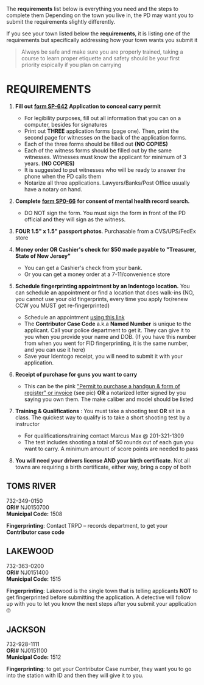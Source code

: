 The **requirements** list below is everything you need and the steps to complete them
Depending on the town you live in, the PD may want you to submit the requirements slightly differently.

If you see your town listed below the **requirements**, it is listing one of the requirements but specifically addressing how your town wants you submit it

> Always be safe and make sure you are properly trained, taking a course to learn proper etiquette and safety should be your first priority espically if you plan on carrying

# **REQUIREMENTS**

1. **Fill out** [**form SP-642**](https://github.com/mayerlench/ccwnj/raw/main/sp-642.pdf) **Application to conceal carry permit**
    - For legibility purposes, fill out all information that you can on a computer, besides for signatures
    - Print out **THREE** application forms (page one). Then, print the second page for witnesses on the back of the application forms.
    - Each of the three forms should be filled out **(NO COPIES)**
    - Each of the witness forms should be filled out by the same witnesses. Witnesses must know the applicant for minimum of 3 years. **(NO COPIES)**
    - It is suggested to put witnesses who will be ready to answer the phone when the PD calls them
    - Notarize all three applications. Lawyers/Banks/Post Office usually have a notary on hand.

1. **Complete** [**form SP0-66**](https://github.com/mayerlench/ccwnj/raw/main/sp-066.pdf) **for consent of mental health record search.**
    - DO NOT sign the form. You must sign the form in front of the PD official and they will sign as the witness.
1. **FOUR 1.5&quot; x 1.5&quot; passport photos**. Purchasable from a CVS/UPS/FedEx store
1. **Money order OR Cashier&#39;s check for $50 made payable to &quot;Treasurer, State of New Jersey&quot;**
    - You can get a Cashier&#39;s check from your bank.
    - Or you can get a money order at a 7-11/convenience store

1. **Schedule fingerprinting appointment by an Indentogo location.** You can schedule an appointment or find a location that does walk-ins (NO, you cannot use your old fingerprints, every time you apply for/renew CCW you MUST get re-fingerprinted)
   - Schedule an appointment [using this link](https://uenroll.identogo.com/workflows/2f164b)
   - The **Contributor Case Code** a.k.a **Named Number** is unique to the applicant. Call your police department to get it. They can give it to you when you provide your name and DOB. (If you have this number from when you went for FID fingerprinting, it is the same number, and you can use it here)
   - Save your Identogo receipt, you will need to submit it with your application.
1. **Receipt of purchase for guns you want to carry**
   - This can be the pink [&quot;Permit to purchase a handgun &amp; form of register&quot; or invoice](https://github.com/mayerlench/ccwnj/blob/main/receipt.jpg?raw=true) (see pic) **OR** a notarized letter signed by you saying you own them. The make caliber and model should be listed

1. **Training &amp; Qualifications** : You must take a shooting test **OR** sit in a class. The quickest way to qualify is to take a short shooting test by a instructor
   - For qualifications/training contact Marcus Max @ 201-321-1309
   - The test includes shooting a total of 50 rounds out of each gun you want to carry. A minimum amount of score points are needed to pass

1. **You will need your drivers license AND your birth certificate**. Not all towns are requiring a birth certificate, either way, bring a copy of both

## **TOMS RIVER**  
732-349-0150    
**ORI#** NJ0150700  
**Municipal Code:** 1508  

**Fingerprinting**: Contact TRPD – records department, to get your **Contributor case code**  

## **LAKEWOOD**  
732-363-0200  
**ORI#** NJ0151400  
**Municipal Code:** 1515  

**Fingerprinting**: Lakewood is the single town that is telling applicants **NOT** to get fingerprinted before submitting the application. A detective will follow up with you to let you know the next steps after you submit your application 🙄

## **JACKSON**  
732-928-1111  
**ORI#** NJ0151100  
**Municipal Code:** 1512  

**Fingerprinting**: to get your Contributor Case number, they want you to go into the station with ID and then they will give it to you.
